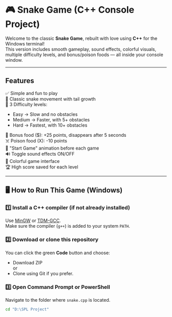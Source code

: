 # 🎮 Snake Game (C++ Console Project)

Welcome to the classic **Snake Game**, rebuilt with love using **C++** for the Windows terminal!  
This version includes smooth gameplay, sound effects, colorful visuals, multiple difficulty levels, and bonus/poison foods — all inside your console window.

---

##  Features

✅ Simple and fun to play  
🐍 Classic snake movement with tail growth  
🎯 3 Difficulty levels:
- Easy → Slow and no obstacles  
- Medium → Faster, with 5+ obstacles  
- Hard → Fastest, with 10+ obstacles  

🎁 Bonus food ($): +25 points, disappears after 5 seconds  
☠️ Poison food (X): -10 points  
🎉 "Start Game" animation before each game  
🔊 Toggle sound effects ON/OFF  
🎨 Colorful game interface  
🏆 High score saved for each level  

---

## 🖥 How to Run This Game (Windows)

### 1️⃣ Install a C++ compiler (if not already installed)

Use [MinGW](https://www.mingw-w64.org/downloads/) or [TDM-GCC](https://jmeubank.github.io/tdm-gcc/).  
Make sure the compiler (`g++`) is added to your system `PATH`.

### 2️⃣ Download or clone this repository

You can click the green **Code** button and choose:
- Download ZIP  
or  
- Clone using Git if you prefer.

### 3️⃣ Open Command Prompt or PowerShell

Navigate to the folder where `snake.cpp` is located.

```bash
cd "D:\SPL Project"
